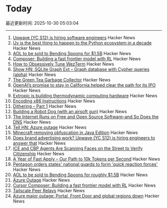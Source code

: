 # Today

最近更新时间: 2025-10-30 05:03:04

--- 
1. [Upwave (YC S12) is hiring software engineers](https://www.upwave.com/job/8228849002/) Hacker News
2. [Uv is the best thing to happen to the Python ecosystem in a decade](https://emily.space/posts/251023-uv) Hacker News
3. [AOL to be sold to Bending Spoons for $1.5B](https://www.axios.com/2025/10/29/aol-bending-spoons-deal) Hacker News
4. [Composer: Building a fast frontier model with RL](https://cursor.com/blog/composer) Hacker News
5. [How to Obsessively Tune WezTerm](https://rashil2000.me/blogs/tune-wezterm) Hacker News
6. [Show HN: SQLite Graph Ext – Graph database with Cypher queries (alpha)](https://github.com/agentflare-ai/sqlite-graph) Hacker News
7. [The Green Tea Garbage Collector](https://go.dev/blog/greenteagc) Hacker News
8. [OpenAI’s promise to stay in California helped clear the path for its IPO](https://www.wsj.com/tech/ai/openais-promise-to-stay-in-california-helped-clear-the-path-for-its-ipo-3af1c31c) Hacker News
9. [Extropic is building thermodynamic computing hardware](https://extropic.ai/) Hacker News
10. [Encoding x86 Instructions](https://www-user.tu-chemnitz.de/~heha/hs/chm/x86.chm/x86.htm) Hacker News
11. [Dithering – Part 1](https://visualrambling.space/dithering-part-1/) Hacker News
12. [Building a Robot Dog (with an airsoft gun)](https://erikschluntz.com/hardware/2025/10/26/robot-dog.html) Hacker News
13. [The Internet Runs on Free and Open Source Software–and So Does the DNS](https://www.icann.org/en/blogs/details/the-internet-runs-on-free-and-open-source-softwareand-so-does-the-dns-23-10-2025-en) Hacker News
14. [Tell HN: Azure outage](https://news.ycombinator.com/item?id=45748661) Hacker News
15. [Minecraft removing obfuscation in Java Edition](https://www.minecraft.net/en-us/article/removing-obfuscation-in-java-edition) Hacker News
16. [Does brand advertising work? Upwave (YC S12) is hiring engineers to answer that](https://www.upwave.com/job/8228849002/) Hacker News
17. [ICE and CBP Agents Are Scanning Faces on the Street to Verify Citizenship](https://www.404media.co/ice-and-cbp-agents-are-scanning-peoples-faces-on-the-street-to-verify-citizenship/) Hacker News
18. [A Year of Fast Apply – Our Path to 10k Tokens per Second](https://www.relace.ai/blog/relace-apply-3) Hacker News
19. [Pentagon orders states' national guards to form 'quick reaction forces'](https://www.theguardian.com/us-news/2025/oct/29/pentagon-memo-quick-reaction-forces) Hacker News
20. [AOL to be sold to Bending Spoons for roughly $1.5B](https://www.axios.com/2025/10/29/aol-bending-spoons-deal) Hacker News
21. [Azure Outage](https://news.ycombinator.com/item?id=45748799) Hacker News
22. [Cursor Composer: Building a fast frontier model with RL](https://cursor.com/blog/composer) Hacker News
23. [Tailscale Peer Relays](https://tailscale.com/blog/peer-relays-beta) Hacker News
24. [Azure major outage: Portal, Front Door and global regions down](https://news.ycombinator.com/item?id=45748756) Hacker News
